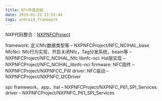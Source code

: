 ```yaml
---
title: Nfc年度总结
date: 2019-01-22 11:51:44
tags: android_framework
---
```



NXP代码整合：[NXPNFCProject](https://github.com/NXPNFCProject)

framework: 定义Nfc数据类型等 – NXPNFCProject/NFC_NCIHAL_base
NfcNci: Nfc行为实现，开启关闭Nfc，Tag分发系统，beam等 – NXPNFCProject/NFC_NCIHAL_Nfc
libnfc-nci: Hal层实现 – NXPNFCProject/NFC_NCIHAL_libnfc-nci
firmware: NFC固件 – NXPNFCProject/NXPNFCC_FW
driver: NFC驱动 – NXPNFCProject/NXPNFC_I2CDriver

spi: framework，app，hal – NXPNFCProject/NXPNFC_P61_SPI_Services
driver – NXPNFCProject/NXPNFC_P61_SPI_Services